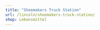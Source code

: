 ```yaml
---
title: "Shoemakers Truck Station"
url: /lincoln/shoemakers-truck-station/
shop: Lebensmittel
---
```

